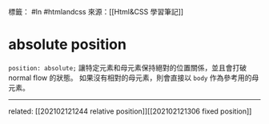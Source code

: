 標籤： #ln #htmlandcss 
來源：[[Html&CSS 學習筆記]]

# absolute position
`position: absolute;` 讓特定元素和母元素保持絕對的位置關係，並且會打破 normal flow 的狀態。
如果沒有相對的母元素，則會直接以 `body` 作為參考用的母元素。

---

related: [[202102121244 relative position]][[202102121306 fixed position]]